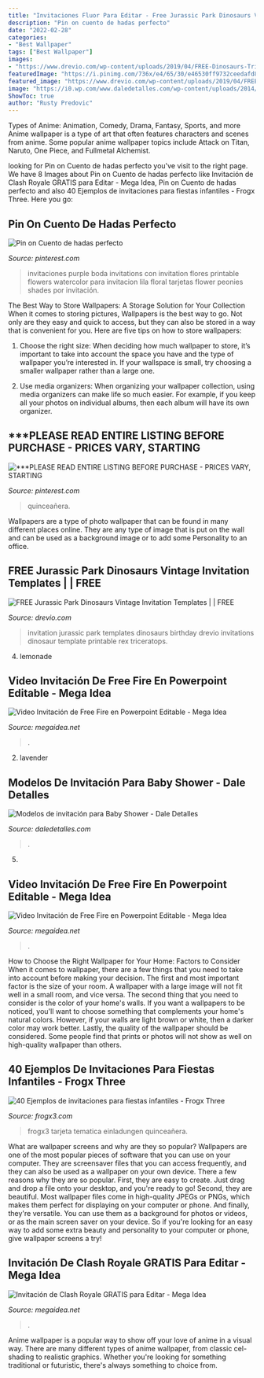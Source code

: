 ```yaml
---
title: "Invitaciones Fluor Para Editar - Free Jurassic Park Dinosaurs Vintage Invitation Templates"
description: "Pin on cuento de hadas perfecto"
date: "2022-02-28"
categories:
- "Best Wallpaper"
tags: ["Best Wallpaper"]
images:
- "https://www.drevio.com/wp-content/uploads/2019/04/FREE-Dinosaurs-Triceratops-Invitation-Templates.jpg"
featuredImage: "https://i.pinimg.com/736x/e4/65/30/e46530ff9732ceedafd8902b7c241ae8.jpg"
featured_image: "https://www.drevio.com/wp-content/uploads/2019/04/FREE-Dinosaurs-Triceratops-Invitation-Templates.jpg"
image: "https://i0.wp.com/www.daledetalles.com/wp-content/uploads/2014/01/invitacion-para-baby-shower1.jpg"
ShowToc: true
author: "Rusty Predovic"
---
```



Types of Anime: Animation, Comedy, Drama, Fantasy, Sports, and more
Anime wallpaper is a type of art that often features characters and scenes from anime. Some popular anime wallpaper topics include Attack on Titan, Naruto, One Piece, and Fullmetal Alchemist.

	

		
looking for Pin on Cuento de hadas perfecto you've visit to the right page. We have 8 Images about Pin on Cuento de hadas perfecto like Invitación de Clash Royale GRATIS para Editar - Mega Idea, Pin on Cuento de hadas perfecto and also 40 Ejemplos de invitaciones para fiestas infantiles - Frogx Three. Here you go:
		
    
## Pin On Cuento De Hadas Perfecto

<img loading=lazy src="https://i.pinimg.com/736x/e4/65/30/e46530ff9732ceedafd8902b7c241ae8.jpg" onerror="this.onerror=null;this.src='https://tse4.mm.bing.net/th?id=OIP.DE2ALD4jpaRLhwv6gN1HNQHaKX&amp;pid=15.1';" alt="Pin on Cuento de hadas perfecto">

_Source: pinterest.com_

>invitaciones purple boda invitations con invitation flores printable flowers watercolor para invitacion lila floral tarjetas flower peonies shades por invitación. 

	

The Best Way to Store Wallpapers: A Storage Solution for Your Collection
When it comes to storing pictures, Wallpapers is the best way to go. Not only are they easy and quick to access, but they can also be stored in a way that is convenient for you. Here are five tips on how to store wallpapers:
1) Choose the right size: When deciding how much wallpaper to store, it’s important to take into account the space you have and the type of wallpaper you’re interested in. If your wallspace is small, try choosing a smaller wallpaper rather than a large one.

2) Use media organizers: When organizing your wallpaper collection, using media organizers can make life so much easier. For example, if you keep all your photos on individual albums, then each album will have its own organizer.

    
## ***PLEASE READ ENTIRE LISTING BEFORE PURCHASE - PRICES VARY, STARTING

<img loading=lazy src="https://i.pinimg.com/736x/5b/ee/12/5bee1245aa5de461c7c0065636e3c186.jpg" onerror="this.onerror=null;this.src='https://tse1.mm.bing.net/th?id=OIP.lftHXFdQTItiB-77U0fX1AHaKe&amp;pid=15.1';" alt="***PLEASE READ ENTIRE LISTING BEFORE PURCHASE - PRICES VARY, STARTING">

_Source: pinterest.com_

>quinceañera. 

	



Wallpapers are a type of photo wallpaper that can be found in many different places online. They are any type of image that is put on the wall and can be used as a background image or to add some Personality to an office.

    
## FREE Jurassic Park Dinosaurs Vintage Invitation Templates | | FREE

<img loading=lazy src="https://www.drevio.com/wp-content/uploads/2019/04/FREE-Dinosaurs-Triceratops-Invitation-Templates.jpg" onerror="this.onerror=null;this.src='https://tse3.mm.bing.net/th?id=OIP.8f_3fJyiWnQftkVf14djKwHaKX&amp;pid=15.1';" alt="FREE Jurassic Park Dinosaurs Vintage Invitation Templates | | FREE">

_Source: drevio.com_

>invitation jurassic park templates dinosaurs birthday drevio invitations dinosaur template printable rex triceratops. 

	

4. lemonade 

    
## Video Invitación De Free Fire En Powerpoint Editable - Mega Idea

<img loading=lazy src="https://www.megaidea.net/wp-content/uploads/2020/12/VIDEO-Invitacion-FREE-FIRE-1024x709.jpg" onerror="this.onerror=null;this.src='https://tse4.mm.bing.net/th?id=OIP.wRXms52POky-tkrbPnHR9wHaFI&amp;pid=15.1';" alt="Video Invitación de Free Fire en Powerpoint Editable - Mega Idea">

_Source: megaidea.net_

>. 

	

2. lavender 

    
## Modelos De Invitación Para Baby Shower - Dale Detalles

<img loading=lazy src="https://i0.wp.com/www.daledetalles.com/wp-content/uploads/2014/01/invitacion-para-baby-shower1.jpg" onerror="this.onerror=null;this.src='https://tse2.mm.bing.net/th?id=OIP.idMULfqC1y4I0vtTDGQrZQAAAA&amp;pid=15.1';" alt="Modelos de invitación para Baby Shower - Dale Detalles">

_Source: daledetalles.com_

>. 

	

5.

    
## Video Invitación De Free Fire En Powerpoint Editable - Mega Idea

<img loading=lazy src="https://www.megaidea.net/wp-content/uploads/2020/12/VIDEO-Invitacion-FREE-FIRE.jpg" onerror="this.onerror=null;this.src='https://tse4.mm.bing.net/th?id=OIP.pvGHdVDg8CPMJyRwHXm7fgHaFI&amp;pid=15.1';" alt="Video Invitación de Free Fire en Powerpoint Editable - Mega Idea">

_Source: megaidea.net_

>. 

	

How to Choose the Right Wallpaper for Your Home: Factors to Consider
When it comes to wallpaper, there are a few things that you need to take into account before making your decision. The first and most important factor is the size of your room. A wallpaper with a large image will not fit well in a small room, and vice versa. 
The second thing that you need to consider is the color of your home's walls. If you want a wallpapers to be noticed, you'll want to choose something that complements your home's natural colors. However, if your walls are light brown or white, then a darker color may work better. 
Lastly, the quality of the wallpaper should be considered. Some people find that prints or photos will not show as well on high-quality wallpaper than others.

    
## 40 Ejemplos De Invitaciones Para Fiestas Infantiles - Frogx Three

<img loading=lazy src="https://www.frogx3.com/wp-content/uploads/2015/03/disenos-invitaciones-img-33.jpg" onerror="this.onerror=null;this.src='https://tse3.mm.bing.net/th?id=OIP.h_6bGi832WIkO1zWxwdFUQHaLH&amp;pid=15.1';" alt="40 Ejemplos de invitaciones para fiestas infantiles - Frogx Three">

_Source: frogx3.com_

>frogx3 tarjeta tematica einladungen quinceañera. 

	

What are wallpaper screens and why are they so popular?
Wallpapers are one of the most popular pieces of software that you can use on your computer. They are screensaver files that you can access frequently, and they can also be used as a wallpaper on your own device. There a few reasons why they are so popular. First, they are easy to create. Just drag and drop a file onto your desktop, and you're ready to go! Second, they are beautiful. Most wallpaper files come in high-quality JPEGs or PNGs, which makes them perfect for displaying on your computer or phone. And finally, they're versatile. You can use them as a background for photos or videos, or as the main screen saver on your device. So if you're looking for an easy way to add some extra beauty and personality to your computer or phone, give wallpaper screens a try!

    
## Invitación De Clash Royale GRATIS Para Editar - Mega Idea

<img loading=lazy src="https://www.megaidea.net/wp-content/uploads/2021/07/invitacion-Clash-Royale-muestra.jpg" onerror="this.onerror=null;this.src='https://tse3.mm.bing.net/th?id=OIP.i_xYZ0ZEDC8KFs8thdVMOAHaEw&amp;pid=15.1';" alt="Invitación de Clash Royale GRATIS para Editar - Mega Idea">

_Source: megaidea.net_

>. 

	

Anime wallpaper is a popular way to show off your love of anime in a visual way. There are many different types of anime wallpaper, from classic cel-shading to realistic graphics. Whether you're looking for something traditional or futuristic, there's always something to choice from.

